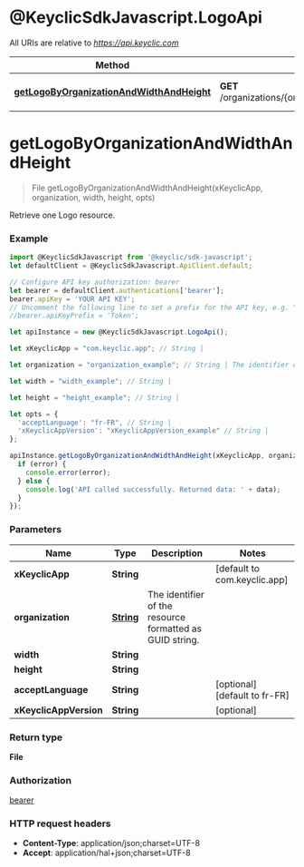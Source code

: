 # @KeyclicSdkJavascript.LogoApi

All URIs are relative to *https://api.keyclic.com*

Method | HTTP request | Description
------------- | ------------- | -------------
[**getLogoByOrganizationAndWidthAndHeight**](LogoApi.md#getLogoByOrganizationAndWidthAndHeight) | **GET** /organizations/{organization}/logo/{width}/{height} | Retrieve one Logo resource.


<a name="getLogoByOrganizationAndWidthAndHeight"></a>
# **getLogoByOrganizationAndWidthAndHeight**
> File getLogoByOrganizationAndWidthAndHeight(xKeyclicApp, organization, width, height, opts)

Retrieve one Logo resource.

### Example
```javascript
import @KeyclicSdkJavascript from '@keyclic/sdk-javascript';
let defaultClient = @KeyclicSdkJavascript.ApiClient.default;

// Configure API key authorization: bearer
let bearer = defaultClient.authentications['bearer'];
bearer.apiKey = 'YOUR API KEY';
// Uncomment the following line to set a prefix for the API key, e.g. "Token" (defaults to null)
//bearer.apiKeyPrefix = 'Token';

let apiInstance = new @KeyclicSdkJavascript.LogoApi();

let xKeyclicApp = "com.keyclic.app"; // String | 

let organization = "organization_example"; // String | The identifier of the resource formatted as GUID string.

let width = "width_example"; // String | 

let height = "height_example"; // String | 

let opts = { 
  'acceptLanguage': "fr-FR", // String | 
  'xKeyclicAppVersion': "xKeyclicAppVersion_example" // String | 
};

apiInstance.getLogoByOrganizationAndWidthAndHeight(xKeyclicApp, organization, width, height, opts, (error, data, response) => {
  if (error) {
    console.error(error);
  } else {
    console.log('API called successfully. Returned data: ' + data);
  }
});
```

### Parameters

Name | Type | Description  | Notes
------------- | ------------- | ------------- | -------------
 **xKeyclicApp** | **String**|  | [default to com.keyclic.app]
 **organization** | [**String**](.md)| The identifier of the resource formatted as GUID string. | 
 **width** | **String**|  | 
 **height** | **String**|  | 
 **acceptLanguage** | **String**|  | [optional] [default to fr-FR]
 **xKeyclicAppVersion** | **String**|  | [optional] 

### Return type

**File**

### Authorization

[bearer](../README.md#bearer)

### HTTP request headers

 - **Content-Type**: application/json;charset=UTF-8
 - **Accept**: application/hal+json;charset=UTF-8


